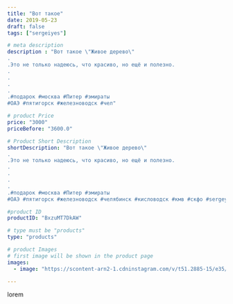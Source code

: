 ```yaml
---
title: "Вот такое"
date: 2019-05-23
draft: false
tags: ["sergeiyes"]

# meta description
description : "Вот такое \"Живое дерево\"
.
.Это не только надеюсь, что красиво, но ещё и полезно.
.
.
.
.
.#подарок #москва #Питер #эмираты
#ОАЭ #пятигорск #железноводск #чел"

# product Price
price: "3000"
priceBefore: "3600.0"

# Product Short Description
shortDescription: "Вот такое \"Живое дерево\"
.
.Это не только надеюсь, что красиво, но ещё и полезно.
.
.
.
.
.#подарок #москва #Питер #эмираты
#ОАЭ #пятигорск #железноводск #челябинск #кисловодск #кмв #скфо #sergeystar"

#product ID
productID: "BxzuMT7DkAW"

# type must be "products"
type: "products"

# product Images
# first image will be shown in the product page
images:
  - image: "https://scontent-arn2-1.cdninstagram.com/v/t51.2885-15/e35/59563611_1742575342554882_6931761876988070750_n.jpg?se=7&tp=1&_nc_ht=scontent-arn2-1.cdninstagram.com&_nc_cat=106&_nc_ohc=A4uS2Gjz42YAX-1FG_9&ccb=7-4&oh=0b522a20875e67f3faf2e795b31b292d&oe=60835A58&_nc_sid=86f79a&ig_cache_key=MjA1MDE4NTQxMTU0ODgyMzU3NA%3D%3D.2-ccb7-4"

---
```

lorem
